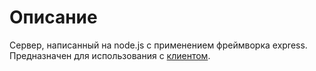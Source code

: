 # Описание
Сервер, написанный на node.js с применением фреймворка express. Предназначен для использования с [клиентом](https://github.com/AlexRax277/react-ninthLesson-2task/).